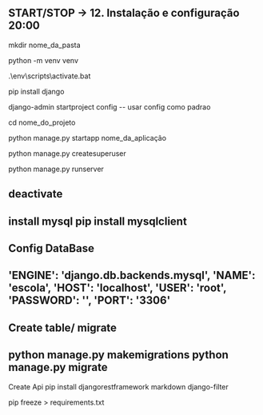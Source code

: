 START/STOP -> 12. Instalação e configuração 20:00
--------------------------------------------------

mkdir nome_da_pasta

python -m venv venv

.\env\scripts\activate.bat

pip install django

django-admin startproject config -- usar config como padrao

cd nome_do_projeto

python manage.py startapp nome_da_aplicação

python manage.py createsuperuser

python manage.py runserver

deactivate
--------------------------------------------------

install mysql
pip install mysqlclient
---------------------------------------------------
Config DataBase
---------------------------------------------------
'ENGINE': 'django.db.backends.mysql',
'NAME': 'escola',
'HOST': 'localhost',
'USER': 'root',
'PASSWORD': '',
'PORT': '3306'
-----------------------------------------------------
Create table/ migrate
-----------------------------------------------------
python manage.py makemigrations
python manage.py migrate
-----------------------------------------------------
Create Api
pip install djangorestframework markdown django-filter

pip freeze > requirements.txt
